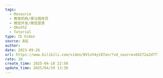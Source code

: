 ```yaml
---
tags:
  - Resource
  - 教育机构/黑马程序员
  - 微信开发/微信登录
  - OAuth2
  - Tutorial
type: 📺 Video
source: B站
author: 
date: 2023-09-26
url: https://www.bilibili.com/video/BV1vh4y187an/?vd_source=84272a2d7f72158b38778819be5bc6ad
rate: 10
create_time: 2025-04-18 22:50
update_time: 2025/04/19 13:30
---
```

